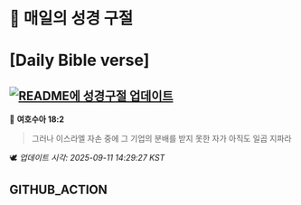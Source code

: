 # 🙏 매일의 성경 구절
# [Daily Bible verse]
## [![README에 성경구절 업데이트](https://github.com/DONGSUKA/first_test/actions/workflows/update-readme-bible.yml/badge.svg)](https://github.com/DONGSUKA/first_test/actions/workflows/update-readme-bible.yml)
<!-- START_BIBLE_VERSE -->
📖 **여호수아 18:2**
> 그러나 이스라엘 자손 중에 그 기업의 분배를 받지 못한 자가 아직도 일곱 지파라

🕊️ _업데이트 시각: 2025-09-11 14:29:27 KST_
  <!-- END_BIBLE_VERSE -->
## GITHUB_ACTION
